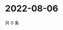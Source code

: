 # 2022-08-06

共 0 条

<!-- BEGIN WEIBO -->
<!-- 最后更新时间 Sat Aug 06 2022 05:14:05 GMT+0800 (China Standard Time) -->

<!-- END WEIBO -->
